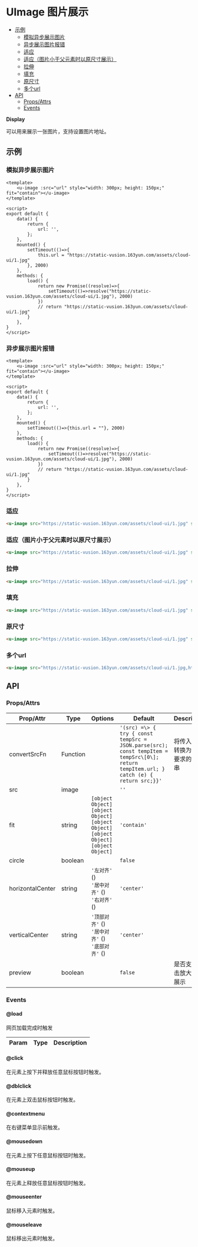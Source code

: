 <!-- 该 README.md 根据 api.yaml 和 docs/*.md 自动生成，为了方便在 GitHub 和 NPM 上查阅。如需修改，请查看源文件 -->

# UImage 图片展示

- [示例](#示例)
    - [模拟异步展示图片](#模拟异步展示图片)
    - [异步展示图片报错](#异步展示图片报错)
    - [适应](#适应)
    - [适应（图片小于父元素时以原尺寸展示）](#适应图片小于父元素时以原尺寸展示)
    - [拉伸](#拉伸)
    - [填充](#填充)
    - [原尺寸](#原尺寸)
    - [多个url](#多个url)
- [API]()
    - [Props/Attrs](#propsattrs)
    - [Events](#events)

**Display**

可以用来展示一张图片，支持设置图片地址。

## 示例
### 模拟异步展示图片
```vue
<template>
    <u-image :src="url" style="width: 300px; height: 150px;" fit="contain"></u-image>
</template>

<script>
export default {
    data() {
        return {
            url: '',
        };
    },
    mounted() {
        setTimeout(()=>{
            this.url = "https://static-vusion.163yun.com/assets/cloud-ui/1.jpg"
        }, 2000)
    },
    methods: {
        load() {
            return new Promise((resolve)=>{
                setTimeout(()=>resolve("https://static-vusion.163yun.com/assets/cloud-ui/1.jpg"), 2000)
            })
            // return "https://static-vusion.163yun.com/assets/cloud-ui/1.jpg"
        }
    },
}
</script>
```
### 异步展示图片报错

```vue
<template>
    <u-image :src="url" style="width: 300px; height: 150px;" fit="contain"></u-image>
</template>

<script>
export default {
    data() {
        return {
            url: '',
        };
    },
    mounted() {
        setTimeout(()=>{this.url = ""}, 2000)
    },
    methods: {
        load() {
            return new Promise((resolve)=>{
                setTimeout(()=>resolve("https://static-vusion.163yun.com/assets/cloud-ui/1.jpg"), 2000)
            })
            // return "https://static-vusion.163yun.com/assets/cloud-ui/1.jpg"
        }
    },
}
</script>
```
### 适应

``` html
<u-image src="https://static-vusion.163yun.com/assets/cloud-ui/1.jpg" style="width: 300px; height: 150px;" fit="contain"></u-image>
```

### 适应（图片小于父元素时以原尺寸展示）

``` html
<u-image src="https://static-vusion.163yun.com/assets/cloud-ui/1.jpg" style="width: 300px; height: 150px;" fit="scale-down"></u-image>
```

### 拉伸

``` html
<u-image src="https://static-vusion.163yun.com/assets/cloud-ui/1.jpg" style="width: 300px; height: 150px;" fit="fill"></u-image>
```

### 填充

``` html
<u-image src="https://static-vusion.163yun.com/assets/cloud-ui/1.jpg" style="width: 300px; height: 150px;" fit="cover"></u-image>
```

### 原尺寸

``` html
<u-image src="https://static-vusion.163yun.com/assets/cloud-ui/1.jpg" style="width: 300px; height: 150px;" fit="none"></u-image>
```
### 多个url

``` html
<u-image src="https://static-vusion.163yun.com/assets/cloud-ui/1.jpg,https://static-vusion.163yun.com/assets/cloud-ui/1.jpg,https://static-vusion.163yun.com/assets/cloud-ui/1.jpg" style="width: 300px; height: 150px;" fit="none"></u-image>
```

## API
### Props/Attrs

| Prop/Attr | Type | Options | Default | Description |
| --------- | ---- | ------- | ------- | ----------- |
| convertSrcFn | Function |  | `'(src) =\> {  try { const tempSrc = JSON.parse(src); const tempItem = tempSrc\[0\]; return tempItem.url; } catch (e) { return src;}}'` | 将传入的src转换为符合要求的字符串 |
| src | image |  | `''` |  |
| fit | string | `[object Object]`<br/>`[object Object]`<br/>`[object Object]`<br/>`[object Object]`<br/>`[object Object]` | `'contain'` |  |
| circle | boolean |  | `false` |  |
| horizontalCenter | string | `'左对齐'` ()<br/>`'居中对齐'` ()<br/>`'右对齐'` () | `'center'` |  |
| verticalCenter | string | `'顶部对齐'` ()<br/>`'居中对齐'` ()<br/>`'底部对齐'` () | `'center'` |  |
| preview | boolean |  | `false` | 是否支持点击放大全屏展示 |

### Events

#### @load

网页加载完成时触发

| Param | Type | Description |
| ----- | ---- | ----------- |

#### @click

在元素上按下并释放任意鼠标按钮时触发。

#### @dblclick

在元素上双击鼠标按钮时触发。

#### @contextmenu

在右键菜单显示前触发。

#### @mousedown

在元素上按下任意鼠标按钮时触发。

#### @mouseup

在元素上释放任意鼠标按钮时触发。

#### @mouseenter

鼠标移入元素时触发。

#### @mouseleave

鼠标移出元素时触发。


